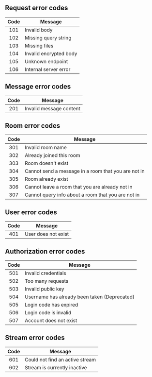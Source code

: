 ## Request error codes

| Code | Message                |
|:----:|------------------------|
| 101  | Invalid body           |
| 102  | Missing query string   |
| 103  | Missing files          |
| 104  | Invalid encrypted body |
| 105  | Unknown endpoint       |
| 106  | Internal server error  |

## Message error codes

| Code | Message                 |
|:----:|-------------------------|
| 201  | Invalid message content |

## Room error codes

| Code | Message                                             |
|:----:|-----------------------------------------------------|
| 301  | Invalid room name                                   |
| 302  | Already joined this room                            |
| 303  | Room doesn't exist                                  |
| 304  | Cannot send a message in a room that you are not in |
| 305  | Room already exist                                  |
| 306  | Cannot leave a room that you are already not in     |
| 307  | Cannot query info about a room that you are not in  |

## User error codes

| Code | Message             |
|:----:|---------------------|
| 401  | User does not exist |

## Authorization error codes

| Code | Message                                      |
|:----:|----------------------------------------------|
| 501  | Invalid credentials                          |
| 502  | Too many requests                            |
| 503  | Invalid public key                           |
| 504  | Username has already been taken (Deprecated) |
| 505  | Login code has expired                       |
| 506  | Login code is invalid                        |
| 507  | Account does not exist                       |

## Stream error codes

| Code | Message                         |
|:----:|---------------------------------|
| 601  | Could not find an active stream |
| 602  | Stream is currently inactive    |
